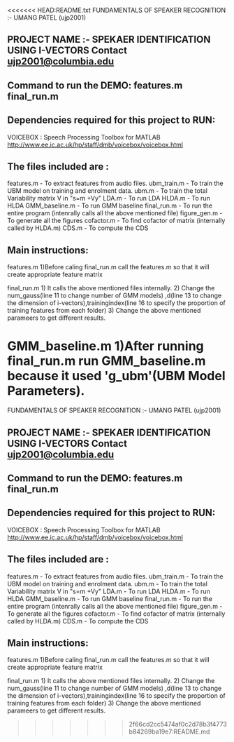 <<<<<<< HEAD:README.txt
FUNDAMENTALS OF SPEAKER RECOGNITION :- UMANG PATEL (ujp2001)

PROJECT NAME :- SPEKAER IDENTIFICATION USING I-VECTORS
Contact ujp2001@columbia.edu 
------------------------
Command to run the DEMO:
features.m
final_run.m
------------------------


Dependencies required for this project to RUN:
------------------------
VOICEBOX : Speech Processing Toolbox for MATLAB
http://www.ee.ic.ac.uk/hp/staff/dmb/voicebox/voicebox.html

The files included are :
------------------------
features.m 													- To extract features from audio files.
ubm_train.m 												- To train the UBM model on training and enrolment data.
ubm.m														- To train the total Variability matrix V in "s=m +Vy"
LDA.m														- To run LDA
HLDA.m		                                                - To run HLDA
GMM_baseline.m							                    - To run GMM baseline
final_run.m													- To run the entire program (intenrally calls all the above mentioned file)
figure_gen.m   												- To generate all the figures
cofactor.m 													- To find cofactor of matrix (internally called by HLDA.m)
CDS.m 														- To compute the CDS

Main instructions:
------------------
features.m
	1)Before caling final_run.m call the features.m so that it will create appropriate feature matrix


final_run.m
	1) It calls the above mentioned files internally.
	2) Change the num_gauss(line 11 to change number of GMM models) ,d(line 13 to change the dimension of i-vectors),trainingindex(line 16 to specify the proportion of training features from each folder)
	3) Change the above mentioned parameers to get different results.
	
GMM_baseline.m
	1)After running final_run.m run GMM_baseline.m because it used 'g_ubm'(UBM Model Parameters).	
=======
FUNDAMENTALS OF SPEAKER RECOGNITION :- UMANG PATEL (ujp2001)

PROJECT NAME :- SPEKAER IDENTIFICATION USING I-VECTORS
Contact ujp2001@columbia.edu 
------------------------
Command to run the DEMO:
features.m
final_run.m
------------------------


Dependencies required for this project to RUN:
------------------------
VOICEBOX : Speech Processing Toolbox for MATLAB
http://www.ee.ic.ac.uk/hp/staff/dmb/voicebox/voicebox.html

The files included are :
------------------------
features.m 													- To extract features from audio files.
ubm_train.m 												- To train the UBM model on training and enrolment data.
ubm.m														- To train the total Variability matrix V in "s=m +Vy"
LDA.m														- To run LDA
HLDA.m		                                                - To run HLDA
GMM_baseline.m							                    - To run GMM baseline
final_run.m													- To run the entire program (intenrally calls all the above mentioned file)
figure_gen.m   												- To generate all the figures
cofactor.m 													- To find cofactor of matrix (internally called by HLDA.m)
CDS.m 														- To compute the CDS

Main instructions:
------------------
features.m
	1)Before caling final_run.m call the features.m so that it will create appropriate feature matrix


final_run.m
	1) It calls the above mentioned files internally.
	2) Change the num_gauss(line 11 to change number of GMM models) ,d(line 13 to change the dimension of i-vectors),trainingindex(line 16 to specify the proportion of training features from each folder)
	3) Change the above mentioned parameers to get different results.
	
>>>>>>> 2f66cd2cc5474af0c2d78b3f4773b84269ba19e7:README.md
